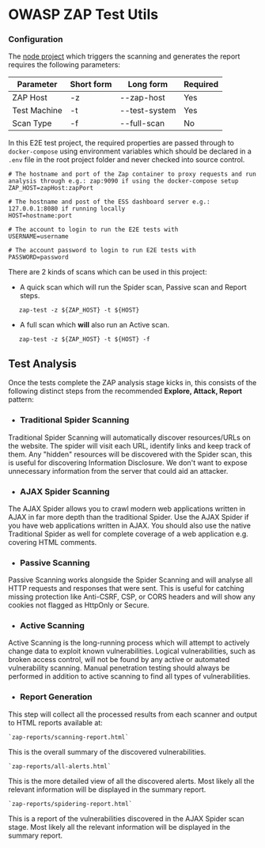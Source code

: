 # OWASP ZAP Test Utils

### Configuration
The [node project](https://gitlab.ncredinburgh.com/connections-common-js/zap-test "ZAP Test") which triggers the scanning and generates the report requires the following parameters:

| Parameter    	| Short form 	| Long form     	| Required 	|
|--------------	|------------	|---------------	|----------	|
| ZAP Host     	| -z         	| --zap-host    	| Yes      	|
| Test Machine 	| -t         	| --test-system 	| Yes      	|
| Scan Type    	| -f         	| --full-scan   	| No      	|

In this E2E test project, the required properties are passed through to `docker-compose` using environment variables
which should be declared in a `.env` file in the root project folder and never checked into source control.

```shell script
# The hostname and port of the Zap container to proxy requests and run analysis through e.g.: zap:9090 if using the docker-compose setup
ZAP_HOST=zapHost:zapPort

# The hostname and post of the ESS dashboard server e.g.: 127.0.0.1:8080 if running locally
HOST=hostname:port

# The account to login to run the E2E tests with
USERNAME=username

# The account password to login to run E2E tests with
PASSWORD=password
```

There are 2 kinds of scans which can be used in this project:
 
 - A quick scan which will run the Spider scan, Passive scan and Report steps.
``` shell script
   zap-test -z ${ZAP_HOST} -t ${HOST}
```

 - A full scan which <b>will</b> also run an Active scan. 
``` shell script
   zap-test -z ${ZAP_HOST} -t ${HOST} -f
```

## Test Analysis
Once the tests complete the ZAP analysis stage kicks in, this consists of the following distinct steps from the recommended 
<b>Explore, Attack, Report</b> pattern:
- ### Traditional Spider Scanning

Traditional Spider Scanning will automatically discover resources/URLs on the website. The spider will visit each URL, identify links and keep track of them.
Any "hidden" resources will be discovered with the Spider scan, this is useful for discovering Information Disclosure. 
We don't want to expose unnecessary information from the server that could aid an attacker. 

- ### AJAX Spider Scanning

The AJAX Spider allows you to crawl modern web applications written in AJAX in far more depth than the traditional Spider.
Use the AJAX Spider if you have web applications written in AJAX.
You should also use the native Traditional Spider as well for complete coverage of a web application e.g. covering HTML comments.

- ### Passive Scanning

Passive Scanning works alongside the Spider Scanning and will analyse all HTTP requests and responses that were sent.
This is useful for catching missing protection like Anti-CSRF, CSP, or CORS headers and will show any cookies not flagged as HttpOnly or Secure.

- ### Active Scanning

Active Scanning is the long-running process which will attempt to actively change data to exploit known vulnerabilities.
Logical vulnerabilities, such as broken access control, will not be found by any active or automated vulnerability scanning.
Manual penetration testing should always be performed in addition to active scanning to find all types of vulnerabilities.

- ### Report Generation

This step will collect all the processed results from each scanner and output to HTML reports available at:

    `zap-reports/scanning-report.html`
  
This is the overall summary of the discovered vulnerabilities.

    `zap-reports/all-alerts.html`
 
This is the more detailed view of all the discovered alerts. 
Most likely all the relevant information will be displayed in the summary report.

    `zap-reports/spidering-report.html`

This is a report of the vulnerabilities discovered in the AJAX Spider scan stage. 
Most likely all the relevant information will be displayed in the summary report.